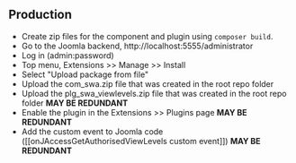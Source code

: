 ---
---
## Production

* Create zip files for the component and plugin using `composer build`.
* Go to the Joomla backend, http://localhost:5555/administrator
* Log in (admin:password)
* Top menu, Extensions >> Manage >> Install
* Select "Upload package from file"
* Upload the com_swa.zip file that was created in the root repo folder
* Upload the plg_swa_viewlevels.zip file that was created in the root repo folder **MAY BE REDUNDANT**
* Enable the plugin in the Extensions >> Plugins page **MAY BE REDUNDANT**
* Add the custom event to Joomla code ([[onJAccessGetAuthorisedViewLevels custom event]]) **MAY BE REDUNDANT**


